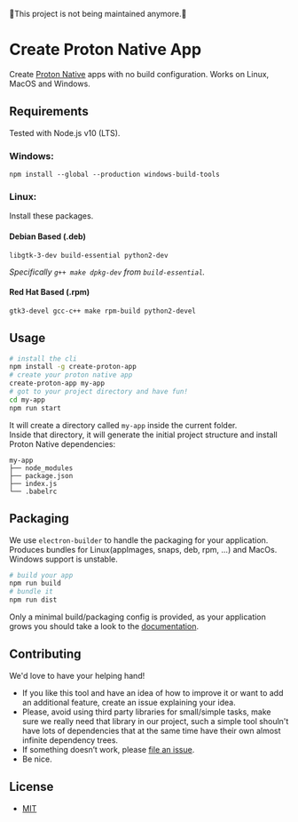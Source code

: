 
🚨This project is not being maintained anymore.🚨


# Create Proton Native App

Create [Proton Native](https://proton-native.js.org/#/) apps with no build configuration. Works on Linux, MacOS and Windows. 

## Requirements

Tested with Node.js v10 (LTS).

### Windows:

```
npm install --global --production windows-build-tools
```

### Linux:

Install these packages.

#### Debian Based (.deb)

```
libgtk-3-dev build-essential python2-dev
```

*Specifically `g++ make dpkg-dev` from `build-essential`.*

#### Red Hat Based (.rpm)

```
gtk3-devel gcc-c++ make rpm-build python2-devel
```

## Usage

```sh
# install the cli
npm install -g create-proton-app
# create your proton native app
create-proton-app my-app
# got to your project directory and have fun!
cd my-app
npm run start
```






It will create a directory called `my-app` inside the current folder.<br>
Inside that directory, it will generate the initial project structure and install Proton Native dependencies:

```
my-app
├── node_modules
├── package.json
├── index.js
└── .babelrc
```

## Packaging

We use `electron-builder` to handle the packaging for your application. Produces bundles for Linux(appImages, snaps, deb, rpm, ...) and MacOs. Windows support is unstable.


```sh
# build your app
npm run build
# bundle it
npm run dist
```
Only a minimal build/packaging config is provided, as your application grows you should take a look to the  [documentation](https://www.electron.build/).

## Contributing

We'd love to have your helping hand! 
- If you like this tool and have an idea of how to improve it or want to add an additional feature, create an issue explaining your idea. 
- Please, avoid using third party libraries for small/simple tasks, make sure we really need that library in our project, such a simple tool shouln't have lots of dependencies that at the same time have their own almost infinite dependency trees. 
- If something doesn’t work, please [file an issue](https://github.com/albe-rosado/create-proton-app/issues/new).
- Be nice.

## License
- [MIT](https://opensource.org/licenses/MIT)
